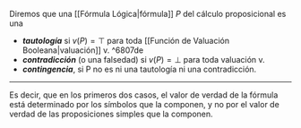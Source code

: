 Diremos que una [[Fórmula Lógica|fórmula]] $P$ del cálculo proposicional es una
- ***tautología*** si $v(P ) = ⊤$  para toda [[Función de Valuación Booleana|valuación]] v.  ^6807de
- ***contradicción*** (o una falsedad) si $v(P ) = ⊥$ para  toda valuación v.
- ***contingencia***, si P no es ni una tautología ni una contradicción.
***
Es decir, que en los primeros dos casos, el valor de verdad de la fórmula está determinado por los símbolos que la componen, y no por el valor de verdad de las proposiciones simples que la componen.